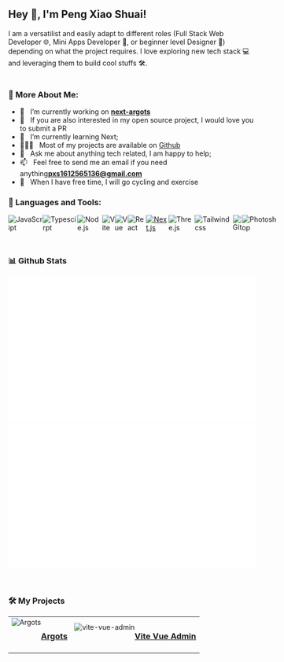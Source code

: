## Hey 👋, I'm Peng Xiao Shuai!

I am a versatilist and easily adapt to different roles (Full Stack Web Developer 🌐, Mini Apps Developer 📱, or beginner level Designer 🎨) depending on what the project requires. I love exploring new tech stack 💻 and leveraging them to build cool stuffs 🛠️.
<br/>
<br/>

### 🧐 More About Me:

- 🔭 &nbsp; I’m currently working on [**next-argots**](https://github.com/peng-xiao-shuai/next-argots)
- 🤝 &nbsp; If you are also interested in my open source project, I would love you to submit a PR
- 🌱 &nbsp; I’m currently learning Next;
- 👨🏻‍💻 &nbsp; Most of my projects are available on [Github](https://github.com/peng-xiao-shuai?tab=repositories)
- 💬 &nbsp; Ask me about anything tech related, I am happy to help;
- 📫 &nbsp; Feel free to send me an email if you need anything**pxs1612565136@gmail.com**
- 🚴 &nbsp; When I have free time, I will go cycling and exercise
  <br>

### 🔨 Languages and Tools:

<div style="display: flex; justify-content: space-between;">
<a href="https://developer.mozilla.org/en-US/docs/Web/JavaScript" target="_blank" style="display: inline-block"> <img align="left" alt="JavaScript" height ="42px"  src="https://cdn.jsdelivr.net/gh/devicons/devicon@latest/icons/javascript/javascript-original.svg"> </a>
<a href="https://www.typescriptlang.org/" target="_blank" style="display: inline-block;"><img align="left" alt="Typescirpt" height ="42px" src="https://cdn.jsdelivr.net/gh/devicons/devicon@latest/icons/typescript/typescript-original.svg"></a>
<a href="https://nodejs.org" target="_blank" style="display: inline-block"><img align="left" alt="Node.js" height ="42px" src="https://cdn.jsdelivr.net/gh/devicons/devicon@latest/icons/nodejs/nodejs-original.svg"></a>
<a href="https://vitejs.dev/" target="_blank" style="display: inline-block"><img align="left" alt="Vite" height ="42px" src="https://cdn.jsdelivr.net/gh/devicons/devicon@latest/icons/vitejs/vitejs-original.svg"></a>
<a href="https://vuejs.org/" target="_blank" style="display: inline-block"> <img align="left" alt="Vue" height ="42px" src="https://cdn.jsdelivr.net/gh/devicons/devicon@latest/icons/vuejs/vuejs-original.svg"></a>
<a href="https://reactjs.org/" target="_blank" style="display: inline-block"> <img align="left" alt="React" height ="42px" src="https://cdn.jsdelivr.net/gh/devicons/devicon@latest/icons/react/react-original.svg"></a>
<a href="https://nextjs.org/" target="_blank" style="display: inline-block"> <img src="https://cdn.jsdelivr.net/gh/devicons/devicon@latest/icons/nextjs/nextjs-original.svg" alt="Next.js" height='42px'/> </a>
<a href="https://threejs.org/" target="_blank" style="display: inline-block"><img align="left" alt="Three.js" height ="42px" src="https://cdn.jsdelivr.net/gh/devicons/devicon@latest/icons/threejs/threejs-original.svg"></a>
<a href="https://tailwindcss.com/" target="_blank" style="display: inline-block"> <img align="left" src="https://cdn.jsdelivr.net/gh/devicons/devicon@latest/icons/tailwindcss/tailwindcss-original.svg" alt="Tailwindcss" height ="42px"/> </a>
<a href="https://git-scm.com/" target="_blank" style="display: inline-block"> <img src="https://cdn.jsdelivr.net/gh/devicons/devicon@latest/icons/git/git-original.svg" align="left" alt="Git" height='42px'/> </a>
<a href="https://www.adobe.com/products/photoshop.html" target="_blank" style="display: inline-block"> <img src="https://cdn.jsdelivr.net/gh/devicons/devicon@latest/icons/photoshop/photoshop-original.svg" align="left" alt="Photoshop" height='42px'/> </a>
</div>

<br>

### 📊 Github Stats

<a href='https://github.com/peng-xiao-shuai/github-stats-transparent'>
  
![Stats Overview](https://raw.githubusercontent.com/peng-xiao-shuai/github-stats-transparent/output/generated/overview.svg)
![Most Used Languages](https://raw.githubusercontent.com/peng-xiao-shuai/github-stats-transparent/output/generated/languages.svg)

</a>

<br>

### 🛠️ My Projects

<table style="width: 100%">
	<tr style="width: 100%">
		<td align="center">
			<a
				href="https://github.com/peng-xiao-shuai/next-argots"
				target="_blank"
				style="display: flex; justify-content: center; align-items: center"
			>
				<img
					alt="Argots"
					src="https://argots.cn/logo.svg"
					height="68"
					align="left"
				/>
				<h3>Argots</h3>
			</a>
		</td>
		<td align="center">
			<a
				href="https://github.com/peng-xiao-shuai/vite-vue-admin"
				target="_blank"
				style="display: flex; justify-content: center; align-items: center"
			>
				<img
					alt="vite-vue-admin"
					src="https://github.com/peng-xiao-shuai/vite-vue-admin/raw/master/src/assets/logo.svg"
					height="48"
					align="left"
				/>
				<h3>Vite Vue Admin</h3>
			</a>
		</td>
	</tr>
</table>
